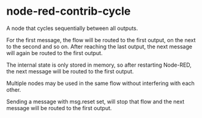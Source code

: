 # node-red-contrib-cycle
A node that cycles sequentially between all outputs.

For the first message, the flow will be routed to the first output, on the next to the second and so on. After reaching the last output, the next message will again be routed to the first output.

The internal state is only stored in memory, so after restarting Node-RED, the next message will be routed to the first output.

Multiple nodes may be used in the same flow without interfering with each other.

Sending a message with msg.reset set, will stop that flow and the next message will be routed to the first output.